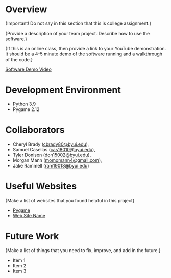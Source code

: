 # Overview

{Important!  Do not say in this section that this is college assignment.}

{Provide a description of your team project.  Describe how to use the software.}

{If this is an online class, then provide a link to your YouTube demonstration.  It should be a 4-5 minute demo of the software running and a walkthrough of the code.}

[Software Demo Video](https://www.youtube.com/watch?v=dQw4w9WgXcQ)

# Development Environment

* Python 3.9
* Pygame 2.12

# Collaborators

* Cheryl Brady (cbrady80@byui.edu),
* Samuel Casellas (cas18010@byui.edu),
* Tyler Donison (don15002@byui.edu),
* Morgan Mann (momomann4@gmail.com),
* Jake Rammell (ram19018@byui.edu)

# Useful Websites

{Make a list of websites that you found helpful in this project}
* [Pygame](https://www.pygame.org/docs/)
* [Web Site Name](http://url.link.goes.here)

# Future Work

{Make a list of things that you need to fix, improve, and add in the future.}
* Item 1
* Item 2
* Item 3
